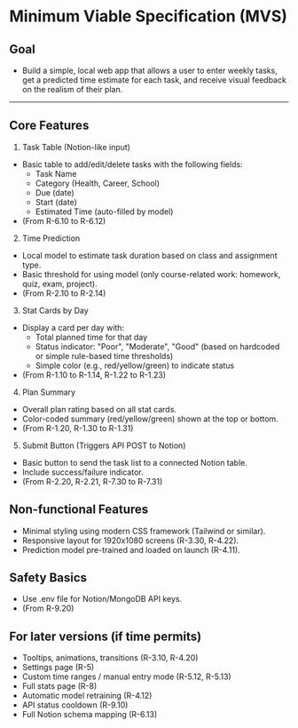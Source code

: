 # Minimum Viable Specification (MVS)

## Goal
- Build a simple, local web app that allows a user to enter weekly tasks, get a predicted time estimate for each task, and receive visual feedback on the realism of their plan.
---

## Core Features
1. Task Table (Notion-like input)
  * Basic table to add/edit/delete tasks with the following fields:
    * Task Name
    * Category (Health, Career, School)
    * Due (date)
    * Start (date)
    * Estimated Time (auto-filled by model)
  * (From R-6.10 to R-6.12)

2. Time Prediction
  * Local model to estimate task duration based on class and assignment type.
  * Basic threshold for using model (only course-related work: homework, quiz, exam, project).
  * (From R-2.10 to R-2.14)

3. Stat Cards by Day
  * Display a card per day with:
    * Total planned time for that day
    * Status indicator: "Poor", "Moderate", "Good" (based on hardcoded or simple rule-based time thresholds)
    * Simple color (e.g., red/yellow/green) to indicate status
  * (From R-1.10 to R-1.14, R-1.22 to R-1.23)

4. Plan Summary
  * Overall plan rating based on all stat cards.
  * Color-coded summary (red/yellow/green) shown at the top or bottom.
  * (From R-1.20, R-1.30 to R-1.31)

5. Submit Button (Triggers API POST to Notion)
  * Basic button to send the task list to a connected Notion table.
  * Include success/failure indicator.
  * (From R-2.20, R-2.21, R-7.30 to R-7.31)

## Non-functional Features
* Minimal styling using modern CSS framework (Tailwind or similar).
* Responsive layout for 1920x1080 screens (R-3.30, R-4.22).
* Prediction model pre-trained and loaded on launch (R-4.11).

## Safety Basics
* Use .env file for Notion/MongoDB API keys.
* (From R-9.20)

## For later versions (if time permits)
* Tooltips, animations, transitions (R-3.10, R-4.20)
* Settings page (R-5)
* Custom time ranges / manual entry mode (R-5.12, R-5.13)
* Full stats page (R-8)
* Automatic model retraining (R-4.12)
* API status cooldown (R-9.10)
* Full Notion schema mapping (R-6.13)